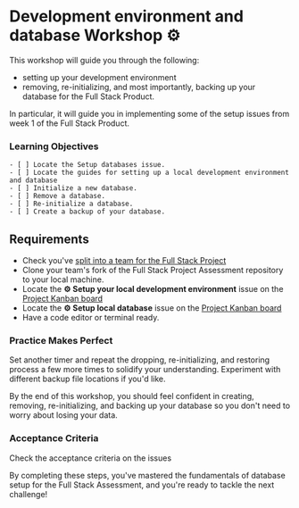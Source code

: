 # Development environment and database Workshop ⚙️


This workshop will guide you through the following:

- setting up your development environment
- removing, re-initializing, and most importantly, backing up your database for the Full Stack Product.

In particular, it will guide you in implementing some of the setup issues from week 1 of the Full Stack Product.

### Learning Objectives

```objectives
- [ ] Locate the Setup databases issue.
- [ ] Locate the guides for setting up a local development environment and database
- [ ] Initialize a new database.
- [ ] Remove a database.
- [ ] Re-initialize a database.
- [ ] Create a backup of your database.
```

## Requirements

- Check you've [split into a team for the Full Stack Project](https://curriculum.codeyourfuture.io/databases/product/prep/#setup-project-teams)
- Clone your team's fork of the Full Stack Project Assessment repository to your local machine.
- Locate the **⚙️ Setup your local development environment** issue on the [Project Kanban board](https://github.com/orgs/CodeYourFuture/projects/169/views/2)
- Locate the **⚙️ Setup local database** issue on the [Project Kanban board](https://github.com/orgs/CodeYourFuture/projects/169/views/2)
- Have a code editor or terminal ready.


### Practice Makes Perfect

Set another timer and repeat the dropping, re-initializing, and restoring process a few more times to solidify your understanding. Experiment with different backup file locations if you'd like.

By the end of this workshop, you should feel confident in creating, removing, re-initializing, and backing up your database so you don't need to worry about losing your data.

### Acceptance Criteria

Check the acceptance criteria on the issues

By completing these steps, you've mastered the fundamentals of database setup for the Full Stack Assessment, and you're ready to tackle the next challenge!
